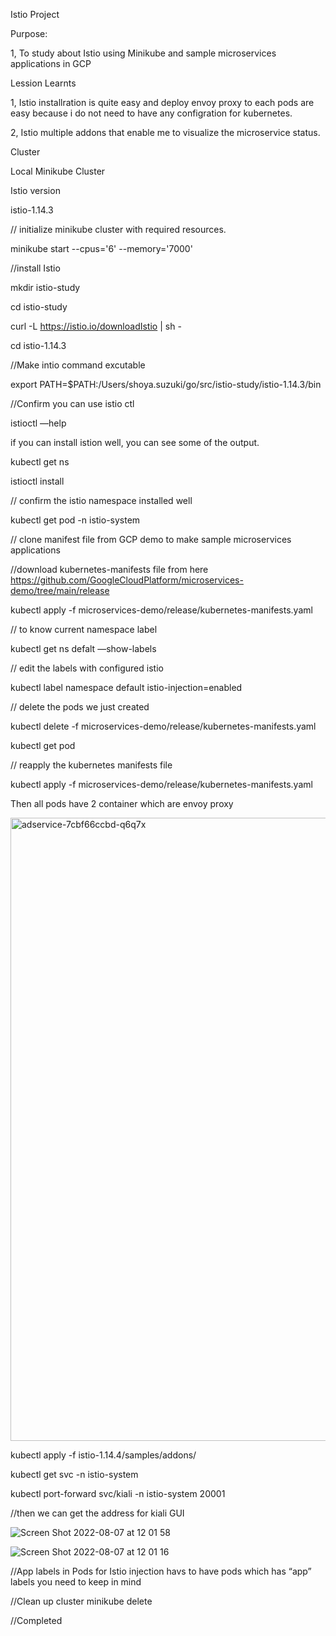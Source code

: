 Istio Project 


Purpose:


1, To study about Istio using Minikube and sample microservices applications in GCP



Lession Learnts


1, Istio installration is quite easy and deploy envoy proxy to each pods are easy because i do not need to have any configration for kubernetes.



2, Istio multiple addons that enable me to visualize the microservice status.




Cluster


Local Minikube Cluster


Istio version


istio-1.14.3


// initialize minikube cluster with required resources.


minikube start --cpus='6' --memory='7000'


//install Istio


mkdir istio-study


cd istio-study


curl -L https://istio.io/downloadIstio | sh -


cd istio-1.14.3		


//Make intio command excutable 


export PATH=$PATH:/Users/shoya.suzuki/go/src/istio-study/istio-1.14.3/bin


//Confirm you can use istio ctl 


istioctl —help 


if you can install istion well, you can see some of the output. 


kubectl get ns 


istioctl install


// confirm the istio namespace installed well 


kubectl get pod -n istio-system



// clone manifest file from GCP demo to make sample microservices applications


//download kubernetes-manifests file from here https://github.com/GoogleCloudPlatform/microservices-demo/tree/main/release 


kubectl apply -f microservices-demo/release/kubernetes-manifests.yaml



// to know current namespace label 


kubectl get ns defalt —show-labels 


// edit the labels with configured istio 


kubectl label  namespace default istio-injection=enabled


// delete the pods we just created 


kubectl delete -f microservices-demo/release/kubernetes-manifests.yaml


kubectl get pod 


// reapply the kubernetes manifests file 


kubectl apply -f microservices-demo/release/kubernetes-manifests.yaml



Then all pods have 2 container which are envoy proxy 


<img width="997" alt="adservice-7cbf66ccbd-q6q7x" src="https://user-images.githubusercontent.com/66551005/183273381-16987dd0-222f-4f58-8530-cf1bcb911655.png">


kubectl apply -f istio-1.14.4/samples/addons/


kubectl get svc -n istio-system


kubectl port-forward svc/kiali -n istio-system 20001


//then we can get the address for kiali GUI
 
 ![Screen Shot 2022-08-07 at 12 01 58](https://user-images.githubusercontent.com/66551005/183273374-c9a5ba91-ef5d-4813-baea-eadb034107b9.png)

![Screen Shot 2022-08-07 at 12 01 16](https://user-images.githubusercontent.com/66551005/183273378-ee0fd0c2-6052-4fb3-a5e2-394c6901acec.png)

//App labels in Pods for Istio injection havs to have pods which has “app” labels you need to keep in mind 


//Clean up cluster 
minikube delete 

//Completed
